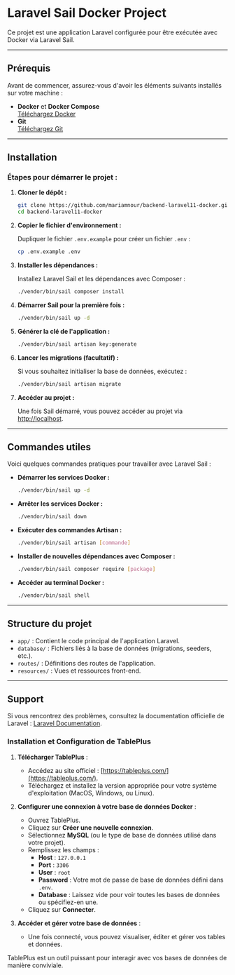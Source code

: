 
# Laravel Sail Docker Project

Ce projet est une application Laravel configurée pour être exécutée avec Docker via Laravel Sail.

---

## Prérequis

Avant de commencer, assurez-vous d'avoir les éléments suivants installés sur votre machine :

- **Docker** et **Docker Compose**  
  [Téléchargez Docker](https://www.docker.com/products/docker-desktop/)
- **Git**  
  [Téléchargez Git](https://git-scm.com/)

---

## Installation

### Étapes pour démarrer le projet :

1. **Cloner le dépôt :**

   ```bash
   git clone https://github.com/mariamnour/backend-laravel11-docker.git
   cd backend-laravel11-docker
   ```

2. **Copier le fichier d'environnement :**

   Dupliquer le fichier `.env.example` pour créer un fichier `.env` :

   ```bash
   cp .env.example .env
   ```

3. **Installer les dépendances :**

   Installez Laravel Sail et les dépendances avec Composer :

   ```bash
   ./vendor/bin/sail composer install
   ```

4. **Démarrer Sail pour la première fois :**

   ```bash
   ./vendor/bin/sail up -d
   ```

5. **Générer la clé de l'application :**

   ```bash
   ./vendor/bin/sail artisan key:generate
   ```

6. **Lancer les migrations (facultatif) :**

   Si vous souhaitez initialiser la base de données, exécutez :

   ```bash
   ./vendor/bin/sail artisan migrate
   ```

7. **Accéder au projet :**

   Une fois Sail démarré, vous pouvez accéder au projet via [http://localhost](http://localhost).

---

## Commandes utiles

Voici quelques commandes pratiques pour travailler avec Laravel Sail :

- **Démarrer les services Docker :**

  ```bash
  ./vendor/bin/sail up -d
  ```

- **Arrêter les services Docker :**

  ```bash
  ./vendor/bin/sail down
  ```

- **Exécuter des commandes Artisan :**

  ```bash
  ./vendor/bin/sail artisan [commande]
  ```

- **Installer de nouvelles dépendances avec Composer :**

  ```bash
  ./vendor/bin/sail composer require [package]
  ```

- **Accéder au terminal Docker :**

  ```bash
  ./vendor/bin/sail shell
  ```

---

## Structure du projet

- `app/` : Contient le code principal de l'application Laravel.
- `database/` : Fichiers liés à la base de données (migrations, seeders, etc.).
- `routes/` : Définitions des routes de l'application.
- `resources/` : Vues et ressources front-end.

---

## Support

Si vous rencontrez des problèmes, consultez la documentation officielle de Laravel : [Laravel Documentation](https://laravel.com/docs).

### Installation et Configuration de TablePlus

1. **Télécharger TablePlus** :
   - Accédez au site officiel : [https://tableplus.com/](https://tableplus.com/).
   - Téléchargez et installez la version appropriée pour votre système d'exploitation (MacOS, Windows, ou Linux).

2. **Configurer une connexion à votre base de données Docker** :
   - Ouvrez TablePlus.
   - Cliquez sur **Créer une nouvelle connexion**.
   - Sélectionnez **MySQL** (ou le type de base de données utilisé dans votre projet).
   - Remplissez les champs :
     - **Host** : `127.0.0.1`
     - **Port** : `3306`
     - **User** : `root`
     - **Password** : Votre mot de passe de base de données défini dans `.env`.
     - **Database** : Laissez vide pour voir toutes les bases de données ou spécifiez-en une.
   - Cliquez sur **Connecter**.

3. **Accéder et gérer votre base de données** :
   - Une fois connecté, vous pouvez visualiser, éditer et gérer vos tables et données.

TablePlus est un outil puissant pour interagir avec vos bases de données de manière conviviale.
